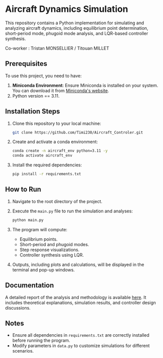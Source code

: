 # Aircraft Dynamics Simulation

This repository contains a Python implementation for simulating and analyzing aircraft dynamics, including equilibrium point determination, short-period mode, phugoid mode analysis, and LQR-based controller synthesis.


Co-worker : Tristan MONSELLIER / Titouan MILLET

## Prerequisites

To use this project, you need to have:

1. **Miniconda Environment**: Ensure Miniconda is installed on your system. You can download it from [Miniconda&#39;s website](https://docs.conda.io/en/latest/miniconda.html).
2. Python version == 3.11.

## Installation Steps

1. Clone this repository to your local machine:

   ```bash
   git clone https://github.com/Timi230/Aircraft_Controler.git
   ```
2. Create and activate a conda environment:

   ```bash
   conda create -n aircraft_env python=3.11 -y
   conda activate aircraft_env
   ```
3. Install the required dependencies:

   ```bash
   pip install -r requirements.txt
   ```

## How to Run

1. Navigate to the root directory of the project.
2. Execute the `main.py` file to run the simulation and analyses:

   ```bash
   python main.py
   ```
3. The program will compute:

   - Equilibrium points.
   - Short-period and phugoid modes.
   - Step response visualizations.
   - Controller synthesis using LQR.
4. Outputs, including plots and calculations, will be displayed in the terminal and pop-up windows.

## Documentation

A detailed report of the analysis and methodology is available [here](https://github.com/Timi230/Aircraft_Controler/blob/main/Au511_report_MILLET_MONSELLIER.pdf). It includes theoretical explanations, simulation results, and controller design discussions.

## Notes

- Ensure all dependencies in `requirements.txt` are correctly installed before running the program.
- Modify parameters in `data.py` to customize simulations for different scenarios.
